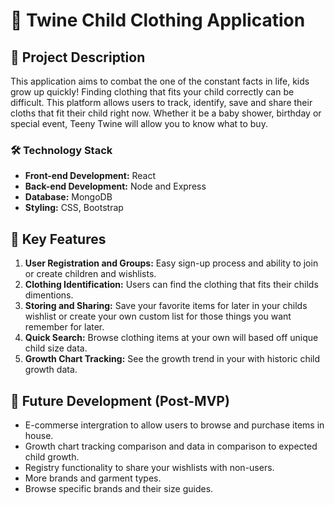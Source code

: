 # 👕 Twine Child Clothing Application 

## 📝 Project Description

This application aims to combat the one of the constant facts in life, kids grow up quickly! Finding clothing that fits your child correctly can be difficult. This platform allows users to track, identify, save and share their cloths that fit their child right now. Whether it be a baby shower, birthday or special event, Teeny Twine will allow you to know what to buy. 

### 🛠 Technology Stack

- **Front-end Development:** React
- **Back-end Development:** Node and Express
- **Database:** MongoDB
- **Styling:** CSS, Bootstrap

## 🌟 Key Features

1. **User Registration and Groups:** Easy sign-up process and ability to join or create children and wishlists.
2. **Clothing Identification:** Users can find the clothing that fits their childs dimentions.
3. **Storing and Sharing:** Save your favorite items for later in your childs wishlist or create your own custom list for those things you want remember for later. 
4. **Quick Search:** Browse clothing items at your own will based off unique child size data.
5. **Growth Chart Tracking:** See the growth trend in your with historic child growth data.

## 🚀 Future Development (Post-MVP)

- E-commerse intergration to allow users to browse and purchase items in house.
- Growth chart tracking comparison and data in comparison to expected child growth.
- Registry functionality to share your wishlists with non-users.
- More brands and garment types.
- Browse specific brands and their size guides. 
